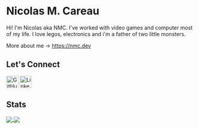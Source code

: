 Nicolas M. Careau
=================

Hi! I'm Nicolas aka NMC. I've worked with video games and computer most of my life. I love legos, electronics and i'm a father of two little monsters. 

More about me -> https://nmc.dev


Let's Connect
-------------

[<img height="32" width="32" src="https://unpkg.com/simple-icons@v4/icons/github.svg" alt="GitHub" />](https://github.com/ncareau/)
[<img height="32" width="32" src="https://unpkg.com/simple-icons@v4/icons/linkedin.svg" alt="LinkedIn" />](https://www.linkedin.com/in/nicolas-m-careau/)


Stats
-----

<a href="https://github.com/ncareau">
  <img align="center" src="https://github-readme-stats.vercel.app/api?username=ncareau&count_private=true&show_icons=true" />
</a>
<a href="https://github.com/ncareau">
  <img align="center" src="https://github-readme-stats.vercel.app/api/top-langs/?username=ncareau&count_private=true&show_icons=true&layout=compact" />
</a>
